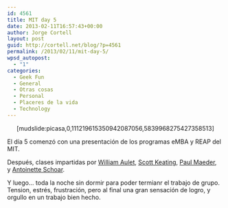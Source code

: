 ```yaml
---
id: 4561
title: MIT day 5
date: 2013-02-11T16:57:43+00:00
author: Jorge Cortell
layout: post
guid: http://cortell.net/blog/?p=4561
permalink: /2013/02/11/mit-day-5/
wpsd_autopost:
  - "1"
categories:
  - Geek Fun
  - General
  - Otras cosas
  - Personal
  - Placeres de la vida
  - Technology
---
```

<p style="text-align: center">
  [mudslide:picasa,0,111219615350942087056,5839968275427358513]
</p>

El día 5 comenzó con una presentación de los programas eMBA y REAP del MIT.

Después, clases impartidas por [William Aulet](http://executive.mit.edu/faculty/profile/58-william-aulet), [Scott Keating](http://executive.mit.edu/faculty/profile/132-scott-keating), [Paul Maeder](http://executive.mit.edu/faculty/profile/285-paul-maeder), y [Antoinette Schoar](http://executive.mit.edu/faculty/profile/68-antoinette-schoar).[  
](http://executive.mit.edu/faculty/profile/194-scott-stern) 

Y luego&#8230; toda la noche sin dormir para poder termianr el trabajo de grupo. Tension, estrés, frustración, pero al final una gran sensación de logro, y orgullo en un trabajo bien hecho.